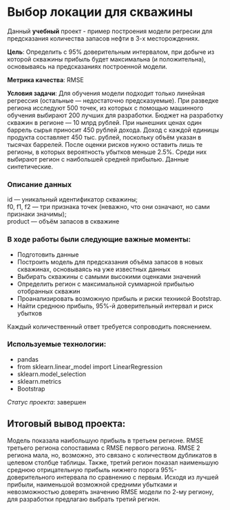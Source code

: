 # Выбор локации для скважины

Данный **учебный** проект - пример построения модели регресии для предсказания количества запасов нефти в 3-х месторождениях. 
  
**Цель**: Определить с 95% доверительным интервалом, при добыче из которой скважины прибыль будет максимальна (и положительна), основываясь на предсказаниях построенной модели. 

**Метрика качества**:
RMSE

**Условия задачи**:
Для обучения модели подходит только линейная регрессия (остальные — недостаточно предсказуемые).
При разведке региона исследуют 500 точек, из которых с помощью машинного обучения выбирают 200 лучших для разработки.
Бюджет на разработку скважин в регионе — 10 млрд рублей.
При нынешних ценах один баррель сырья приносит 450 рублей дохода. Доход с каждой единицы продукта составляет 450 тыс. рублей, поскольку объём указан в тысячах баррелей.
После оценки рисков нужно оставить лишь те регионы, в которых вероятность убытков меньше 2.5%. Среди них выбирают регион с наибольшей средней прибылью.
Данные синтетические.

### Описание данных

id — уникальный идентификатор скважины;    
f0, f1, f2 — три признака точек (неважно, что они означают, но сами признаки значимы);   
product — объём запасов в скважине


### В ходе работы были следующие важные моменты:

- Подготовить данные
- Построить модель для предсказания объёма запасов в новых скважинах, основываясь на уже известных данных
- Выбирать скважины с самыми высокими оценками значений
- Определить регион с максимальной суммарной прибылью отобранных скважин
- Проанализировать возможную прибыль и риски техникой Bootstrap.
- Найти среднюю прибыль, 95%-й доверительный интервал и риск убытков

  
Каждый количественный ответ требуется сопроводить пояснением.  

### Используемые технологии:

* pandas
* from sklearn.linear_model import LinearRegression
* sklearn.model_selection
* sklearn.metrics
* Bootstrap

*Статус проекта*: завершен

## Итоговый вывод проекта: 

Модель показала наибольшую прибыль в третьем регионе. RMSE третьего региона сопоставима с RMSE первого региона. RMSE 2 региона мала, но, возможно, это связано с количеством дубликатов в целевом столбце таблицы. Также, третий регион показал наименьшую среднюю отрицательную прибыль нижнего порога 95%-доверительного интервала по сравнению с первым. Исходя из лучшей прибыли, наименьшой возможной средними убытками и невозможностью доверять значению RMSE модели по 2-му региону, для разработки предлагаю выбрать третий регион.
